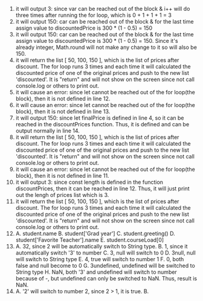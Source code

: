 1. it will output 3: since var can be reached out of the block & i++ will do three times after running the for loop, which is 0 + 1 + 1 + 1 = 3
2. it will output 150: car can be reached out of the block & for the last time assign value to discountedPrice is 300 * (1 - 0.5) = 150
3. it will output 150: car can be reached out of the block & for the last time assign value to discountedPrice is 300 * (1 - 0.5) = 150. Since it's already integer, Math.round will not make any change to it so will also be 150.
4. it will return the list [ 50, 100, 150 ], which is the list of prices after discount. The for loop runs 3 times and each time it will calculated the discounted price of one of the original prices and push to the new list 'discounted'. It is "return" and will not show on the screen since not call console.log or others to print out.
5. it will cause an error: since let cannot be reached out of the for loop(the block), then it is not defined in line 12.
6. it will cause an error: since let cannot be reached out of the for loop(the block), then it is not defined in line 13.
7. it will output 150: since let finalPrice is defined in line 4, so it can be reached in the discountPrices function. Thus, it is defined and can be output normally in line 14.
8. it will return the list [ 50, 100, 150 ], which is the list of prices after discount. The for loop runs 3 times and each time it will calculated the discounted price of one of the original prices and push to the new list 'discounted'. It is "return" and will not show on the screen since not call console.log or others to print out.
9. it will cause an error: since let cannot be reached out of the for loop(the block), then it is not defined in line 11.
10. it will output 3: since const length is defined in the function discountPrices, then it can be reached in line 12. Thus, it will just print out the lengh of prices list which is 3.
11. it will return the list [ 50, 100, 150 ], which is the list of prices after discount. The for loop runs 3 times and each time it will calculated the discounted price of one of the original prices and push to the new list 'discounted'. It is "return" and will not show on the screen since not call console.log or others to print out.
12. A. student.name
    B. student['Grad year']
    C. student.greeting()
    D. student['Favorite Teacher'].name
    E. student.courseLoad[0]
13. A. 32, since 2 will be automatically switch to String type.
    B. 1, since it automatically switch '3' to number
    C. 3, null will switch to 0
    D. 3null, null will switch to String type
    E. 4, true will switch to number 1
    F. 0, both false and null become to 0
    G. 3undefined, undefined will be switched to String type
    H. NaN, both '3' and undefined will switch to number because of -, but undefined can only be switched to NaN. Thus, result is NaN.
14. A. '2' will switch to number 2, since 2 > 1, it is true.
    B.